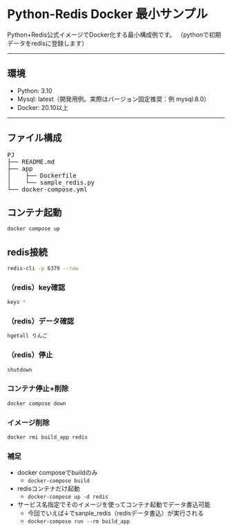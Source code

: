 # Python-Redis Docker 最小サンプル
Python+Redis公式イメージでDocker化する最小構成例です。
（pythonで初期データをredisに登録します）

---

## 環境
- Python: 3.10
- Mysql: latest（開発用例。実際はバージョン固定推奨：例 mysql:8.0）
- Docker: 20.10以上

---

## ファイル構成
<pre>
PJ
├── README.md
├── app
│    ├── Dockerfile
│    └── sample_redis.py
└── docker-compose.yml
</pre>

## コンテナ起動
```bash
docker compose up
```

## redis接続
```bash
redis-cli -p 6379 --raw
```

### （redis）key確認
```bash
keys *
```

### （redis）データ確認
```bash
hgetall りんご
```

### （redis）停止
```bash
shutdown
```

###  コンテナ停止+削除
```bash
docker compose down
```

###  イメージ削除
```bash
docker rmi build_app redis
```

### 補足
- docker composeでbuildのみ
  - `docker-compose build`
- redisコンテナだけ起動
  - `docker-compose up -d redis`
- サービス名指定でそのイメージを使ってコンテナ起動でデータ書込可能
  - 今回でいえば↓でsanple_redis（redisデータ書込）が実行される
  - `docker-compose run --rm build_app`